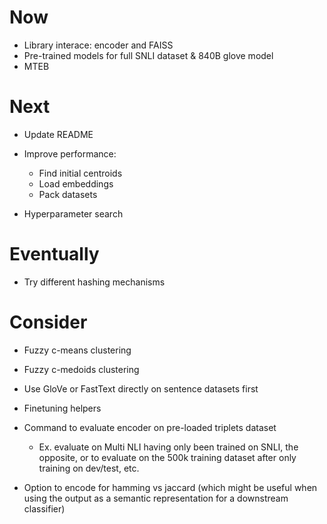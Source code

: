 # Now

- Library interace: encoder and FAISS
- Pre-trained models for full SNLI dataset & 840B glove model
- MTEB

# Next

- Update README

- Improve performance:
    - Find initial centroids
    - Load embeddings
    - Pack datasets

- Hyperparameter search

# Eventually

- Try different hashing mechanisms

# Consider

- Fuzzy c-means clustering
- Fuzzy c-medoids clustering

- Use GloVe or FastText directly on sentence datasets first
- Finetuning helpers

- Command to evaluate encoder on pre-loaded triplets dataset
    - Ex. evaluate on Multi NLI having only been trained on SNLI, the opposite,
      or to evaluate on the 500k training dataset after only training on
      dev/test, etc.

- Option to encode for hamming vs jaccard (which might be useful when using the
  output as a semantic representation for a downstream classifier)
